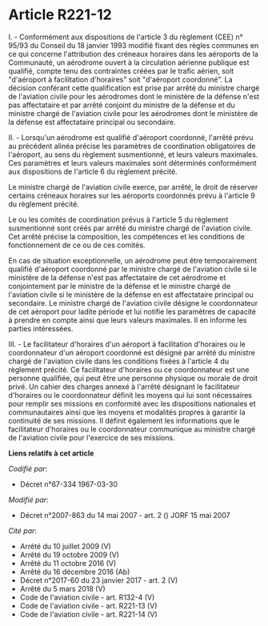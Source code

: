 # Article R221-12

I. - Conformément aux dispositions de l'article 3 du règlement (CEE) n° 95/93 du Conseil du 18 janvier 1993 modifié fixant
des règles communes en ce qui concerne l'attribution des créneaux horaires dans les aéroports de la Communauté, un aérodrome
ouvert à la circulation aérienne publique est qualifié, compte tenu des contraintes créées par le trafic aérien, soit
"d'aéroport à facilitation d'horaires" soit "d'aéroport coordonné". La décision conférant cette qualification est prise par
arrêté du ministre chargé de l'aviation civile pour les aérodromes dont le ministère de la défense n'est pas affectataire et
par arrêté conjoint du ministre de la défense et du ministre chargé de l'aviation civile pour les aérodromes dont le
ministère de la défense est affectataire principal ou secondaire.

II. - Lorsqu'un aérodrome est qualifié d'aéroport coordonné, l'arrêté prévu au précédent alinéa précise les paramètres de
coordination obligatoires de l'aéroport, au sens du règlement susmentionné, et leurs valeurs maximales. Ces paramètres et
leurs valeurs maximales sont déterminés conformément aux dispositions de l'article 6 du règlement précité.

Le ministre chargé de l'aviation civile exerce, par arrêté, le droit de réserver certains créneaux horaires sur les aéroports
coordonnés prévu à l'article 9 du règlement précité.

Le ou les comités de coordination prévus à l'article 5 du règlement susmentionné sont créés par arrêté du ministre chargé de
l'aviation civile. Cet arrêté précise la composition, les compétences et les conditions de fonctionnement de ce ou de ces
comités.

En cas de situation exceptionnelle, un aérodrome peut être temporairement qualifié d'aéroport coordonné par le ministre
chargé de l'aviation civile si le ministère de la défense n'est pas affectataire de cet aérodrome et conjointement par le
ministre de la défense et le ministre chargé de l'aviation civile si le ministère de la défense en est affectataire principal
ou secondaire. Le ministre chargé de l'aviation civile désigne le coordonnateur de cet aéroport pour ladite période et lui
notifie les paramètres de capacité à prendre en compte ainsi que leurs valeurs maximales. Il en informe les parties
intéressées.

III. - Le facilitateur d'horaires d'un aéroport à facilitation d'horaires ou le coordonnateur d'un aéroport coordonné est
désigné par arrêté du ministre chargé de l'aviation civile dans les conditions fixées à l'article 4 du règlement précité. Ce
facilitateur d'horaires ou ce coordonnateur est une personne qualifiée, qui peut être une personne physique ou morale de
droit privé. Un cahier des charges annexé à l'arrêté désignant le facilitateur d'horaires ou le coordonnateur définit les
moyens qui lui sont nécessaires pour remplir ses missions en conformité avec les dispositions nationales et communautaires
ainsi que les moyens et modalités propres à garantir la continuité de ses missions. Il définit également les informations que
le facilitateur d'horaires ou le coordonnateur communique au ministre chargé de l'aviation civile pour l'exercice de ses
missions.

**Liens relatifs à cet article**

_Codifié par_:

  - Décret n°67-334 1967-03-30

_Modifié par_:

  - Décret n°2007-863 du 14 mai 2007 - art. 2 () JORF 15 mai 2007

_Cité par_:

  - Arrêté du 10 juillet 2009 (V)
  - Arrêté du 19 octobre 2009 (V)
  - Arrêté du 11 octobre 2016 (V)
  - Arrêté du 16 décembre 2016 (Ab)
  - Décret n°2017-60 du 23 janvier 2017 - art. 2 (V)
  - Arrêté du 5 mars 2018 (V)
  - Code de l'aviation civile - art. R132-4 (V)
  - Code de l'aviation civile - art. R221-13 (V)
  - Code de l'aviation civile - art. R221-14 (V)
